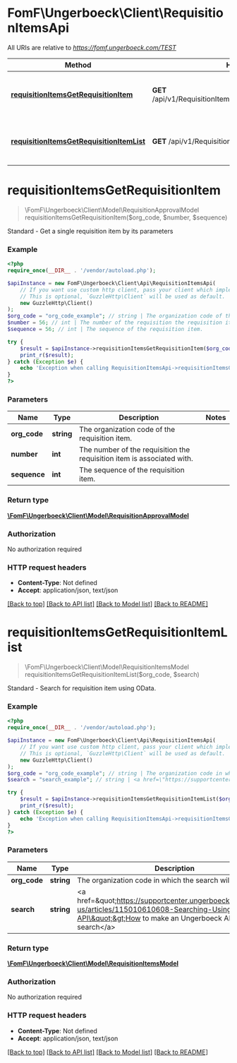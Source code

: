 # FomF\Ungerboeck\Client\RequisitionItemsApi

All URIs are relative to *https://fomf.ungerboeck.com/TEST*

Method | HTTP request | Description
------------- | ------------- | -------------
[**requisitionItemsGetRequisitionItem**](RequisitionItemsApi.md#requisitionItemsGetRequisitionItem) | **GET** /api/v1/RequisitionItems/{OrgCode}/{Number}/{Sequence} | Standard - Get a single requisition item by its parameters
[**requisitionItemsGetRequisitionItemList**](RequisitionItemsApi.md#requisitionItemsGetRequisitionItemList) | **GET** /api/v1/RequisitionItems/{OrgCode} | Standard - Search for requisition item using OData.


# **requisitionItemsGetRequisitionItem**
> \FomF\Ungerboeck\Client\Model\RequisitionApprovalModel requisitionItemsGetRequisitionItem($org_code, $number, $sequence)

Standard - Get a single requisition item by its parameters

### Example
```php
<?php
require_once(__DIR__ . '/vendor/autoload.php');

$apiInstance = new FomF\Ungerboeck\Client\Api\RequisitionItemsApi(
    // If you want use custom http client, pass your client which implements `GuzzleHttp\ClientInterface`.
    // This is optional, `GuzzleHttp\Client` will be used as default.
    new GuzzleHttp\Client()
);
$org_code = "org_code_example"; // string | The organization code of the requisition item.
$number = 56; // int | The number of the requisition the requisition item is associated with.
$sequence = 56; // int | The sequence of the requisition item.

try {
    $result = $apiInstance->requisitionItemsGetRequisitionItem($org_code, $number, $sequence);
    print_r($result);
} catch (Exception $e) {
    echo 'Exception when calling RequisitionItemsApi->requisitionItemsGetRequisitionItem: ', $e->getMessage(), PHP_EOL;
}
?>
```

### Parameters

Name | Type | Description  | Notes
------------- | ------------- | ------------- | -------------
 **org_code** | **string**| The organization code of the requisition item. |
 **number** | **int**| The number of the requisition the requisition item is associated with. |
 **sequence** | **int**| The sequence of the requisition item. |

### Return type

[**\FomF\Ungerboeck\Client\Model\RequisitionApprovalModel**](../Model/RequisitionApprovalModel.md)

### Authorization

No authorization required

### HTTP request headers

 - **Content-Type**: Not defined
 - **Accept**: application/json, text/json

[[Back to top]](#) [[Back to API list]](../../README.md#documentation-for-api-endpoints) [[Back to Model list]](../../README.md#documentation-for-models) [[Back to README]](../../README.md)

# **requisitionItemsGetRequisitionItemList**
> \FomF\Ungerboeck\Client\Model\RequisitionItemsModel requisitionItemsGetRequisitionItemList($org_code, $search)

Standard - Search for requisition item using OData.

### Example
```php
<?php
require_once(__DIR__ . '/vendor/autoload.php');

$apiInstance = new FomF\Ungerboeck\Client\Api\RequisitionItemsApi(
    // If you want use custom http client, pass your client which implements `GuzzleHttp\ClientInterface`.
    // This is optional, `GuzzleHttp\Client` will be used as default.
    new GuzzleHttp\Client()
);
$org_code = "org_code_example"; // string | The organization code in which the search will take place
$search = "search_example"; // string | <a href=\"https://supportcenter.ungerboeck.com/hc/en-us/articles/115010610608-Searching-Using-the-API\">How to make an Ungerboeck API search</a>

try {
    $result = $apiInstance->requisitionItemsGetRequisitionItemList($org_code, $search);
    print_r($result);
} catch (Exception $e) {
    echo 'Exception when calling RequisitionItemsApi->requisitionItemsGetRequisitionItemList: ', $e->getMessage(), PHP_EOL;
}
?>
```

### Parameters

Name | Type | Description  | Notes
------------- | ------------- | ------------- | -------------
 **org_code** | **string**| The organization code in which the search will take place |
 **search** | **string**| &lt;a href&#x3D;\&quot;https://supportcenter.ungerboeck.com/hc/en-us/articles/115010610608-Searching-Using-the-API\&quot;&gt;How to make an Ungerboeck API search&lt;/a&gt; |

### Return type

[**\FomF\Ungerboeck\Client\Model\RequisitionItemsModel**](../Model/RequisitionItemsModel.md)

### Authorization

No authorization required

### HTTP request headers

 - **Content-Type**: Not defined
 - **Accept**: application/json, text/json

[[Back to top]](#) [[Back to API list]](../../README.md#documentation-for-api-endpoints) [[Back to Model list]](../../README.md#documentation-for-models) [[Back to README]](../../README.md)

